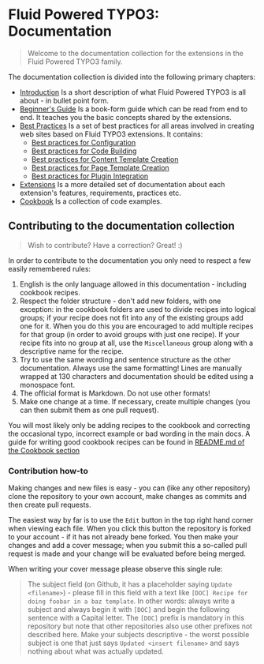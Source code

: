 Fluid Powered TYPO3: Documentation
==================================

> Welcome to the documentation collection for the extensions in the Fluid Powered TYPO3 family.

The documentation collection is divided into the following primary chapters:

* [Introduction](Introduction.md)
  Is a short description of what Fluid Powered TYPO3 is all about - in bullet point form.
* [Beginner's Guide](BeginnersGuide.md)
  Is a book-form guide which can be read from end to end. It teaches you the basic concepts shared by the extensions.
* [Best Practices](BestPractice/)
  Is a set of best practices for all areas involved in creating web sites based on Fluid TYPO3 extensions. It contains:
  * [Best practices for Configuration](BestPractice/Configuration.md)
  * [Best practices for Code Building](BestPractice/CodeBuilding.md)
  * [Best practices for Content Template Creation](BestPractice/Content.md)
  * [Best practices for Page Template Creation](BestPractice/Pages.md)
  * [Best practices for Plugin Integration](BestPractice/Plugins.md)
* [Extensions](Extensions.md)
  Is a more detailed set of documentation about each extension's features, requirements, practices etc.
* [Cookbook](Cookbook/)
  Is a collection of code examples.

## Contributing to the documentation collection

> Wish to contribute? Have a correction? Great! :)

In order to contribute to the documentation you only need to respect a few easily remembered rules:

1. English is the only language allowed in this documentation - including cookbook recipes.
2. Respect the folder structure - don't add new folders, with one exception: in the cookbook folders are used to divide recipes
   into logical groups; if your recipe does not fit into any of the existing groups add one for it. When you do this you are
   encouraged to add multiple recipes for that group (in order to avoid groups with just one recipe). If your recipe fits into no
   group at all, use the `Miscellaneous` group along with a descriptive name for the recipe.
3. Try to use the same wording and sentence structure as the other documentation. Always use the same formatting! Lines are
   manually wrapped at 130 characters and documentation should be edited using a monospace font.
4. The official format is Markdown. Do not use other formats!
5. Make one change at a time. If necessary, create multiple changes (you can then submit them as one pull request).

You will most likely only be adding recipes to the cookbook and correcting the occasional typo, incorrect example or bad wording
in the main docs. A guide for writing good cookbook recipes can be found in [README.md of the Cookbook section](Cookbook/)

### Contribution how-to

Making changes and new files is easy - you can (like any other repository) clone the repository to your own account, make changes
as commits and then create pull requests.

The easiest way by far is to use the `Edit` button in the top right hand corner when viewing each file. When you click this button
the repository is forked to your account - if it has not already bene forked. You then make your changes and add a cover message;
when you submit this a so-called pull request is made and your change will be evaluated before being merged.

When writing your cover message please observe this single rule:

> The subject field (on Github, it has a placeholder saying `Update <filename>`) - please fill in this field with a text like
> `[DOC] Recipe for doing foobar in a baz template`. In other words: always write a subject and always begin it with `[DOC]` and
> begin the following sentence with a Capital letter. The `[DOC]` prefix is mandatory in this repository but note that other
> repositories also use other prefixes not described here. Make your subjects descriptive - the worst possible subject is one
> that just says `Updated <insert filename>` and says nothing about what was actually updated.
